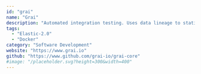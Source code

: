 ```yaml
---
id: "grai"
name: "Grai"
description: "Automated integration testing. Uses data lineage to statically analyze the impact of a data change across your entire data stack."
tags:
  - "Elastic-2.0"
  - "Docker"
category: "Software Development"
website: "https://www.grai.io"
github: "https://www.github.com/grai-io/grai-core"
#image: "/placeholder.svg?height=300&width=400"
---
```


